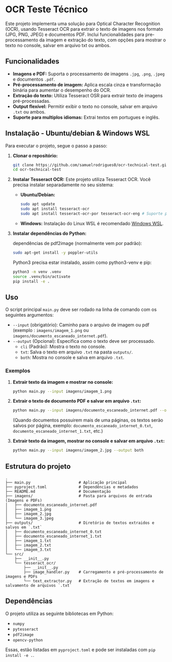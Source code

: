 # OCR Teste Técnico

Este projeto implementa uma solução para Optical Character Recognition (OCR), usando Tesseract OCR para extrair o texto de imagens nos formato (JPG, PNG, JPEG) e documentos PDF. Inclui funcionalidades para pre-processamento da imagem e extração do texto, com opções para mostrar o texto no console, salvar em arquivo txt ou ambos.

## Funcionalidades

*   **Imagens e PDF:** Suporta o processamento de imagens `.jpg`, `.png`, `.jpeg` e documentos `.pdf`.
*   **Pré-processamento de imagem:** Aplica escala cinza e transformação binária para aumentar o desempenho do OCR.
*   **Extração do texto:** Utiliza Tesseract OSR para extrair texto de imagens pré-processadas.
*   **Output flexível:** Permitir exibir o texto no console, salvar em arquivo `.txt` ou ambos.
*   **Suporte para multiplos idiomas:** Extrai textos em portugues e inglês.


## Instalação - Ubuntu/debian & Windows WSL

Para executar o projeto, segue o passo a passo:

1.  **Clonar o repositório:**
    ```bash
    git clone https://github.com/samuelrodrigues0/ocr-technical-test.git
    cd ocr-technical-test
    ```

2.  **Instalar Tesseract OCR:**
    Este projeto utiliza Tesseract OCR. Você precisa instalar separadamente no seu sistema:

    *   **Ubuntu/Debian:**
        ```bash
        sudo apt update
        sudo apt install tesseract-ocr
        sudo apt install tesseract-ocr-por tesseract-ocr-eng # Suporte para portugues e pacotes do inglês
        ```
    *   **Windows:**
        Instalação do Linux WSL é recomendado [Windows WSL](https://learn.microsoft.com/pt-br/windows/wsl/install).

3.  **Instalar dependências do Python:**

    dependências de pdf2image (normalmente vem por padrão): 
    
    ```bash
    sudo apt-get install -y poppler-utils
    ```

    Python3 precisa estar instalado, assim como python3-venv e pip:

    ```bash
    python3 -m venv .venv
    source .venv/bin/activate
    pip install -e .
    ```

## Uso

O script principal `main.py` deve ser rodado na linha de comando com os seguintes argumentos:

*   `--input` (obrigatório): Caminho para o arquivo de imagem ou pdf (exemplo : `imagens/imagem_1.png` ou `imagens/documento_escaneado_internet.pdf`).
*   `--output` (Opcional): Especifica como o texto deve ser processado.
    *   `cli` (Padrão): Mostra o texto no console.
    *   `txt`: Salva o texto em arquivo `.txt` na pasta `outputs/`.
    *   `both`: Mostra no console e salva em arquivo `.txt`.

### Exemplos

1.  **Extrair texto da imagem e mostrar no console:**
    ```bash
    python main.py --input imagens/imagem_1.png
    ```

2.  **Extrair o texto de documento PDF e salvar em arquivo `.txt`:**
    ```bash
    python main.py --input imagens/documento_escaneado_internet.pdf --output txt
    ```
    (Quando documentos possuirem mais de uma páginas, os textos serão salvos por página, exemplo: `documento_escaneado_internet_0.txt`, `documento_escaneado_internet_1.txt`, etc.)

3.  **Extrair texto da imagem, mostrar no console e salvar em arquivo `.txt`:**
    ```bash
    python main.py --input imagens/imagem_2.jpg --output both
    ```

## Estrutura do projeto

```
.
├── main.py                     # Aplicação principal
├── pyproject.toml              # Dependências e metadados
├── README.md                   # Documentação
├── imagens/                    # Pasta para arquivos de entrada (Imagens e PDFs)
│   ├── documento_escaneado_internet.pdf
│   ├── imagem_1.png
│   ├── imagem_2.jpg
│   └── imagem_3.jpeg
├── outputs/                    # Diretório de textos extraidos e salvos em `.txt`
│   ├── documento_escaneado_internet_0.txt
│   ├── documento_escaneado_internet_1.txt
│   ├── imagem_1.txt
│   ├── imagem_2.txt
│   └── imagem_3.txt
└── src/
    ├── __init__.py
    └── tesseract_ocr/
        ├── __init__.py
        ├── image_handler.py    # Carregamento e pré-processamento de imagens e PDFs
        └── text_extractor.py   # Extração de textos em imagens e salvamento de arquivos `.txt`
```

## Dependências

O projeto utiliza as seguinte bibliotecas em Python:

*   `numpy`
*   `pytesseract`
*   `pdf2image`
*   `opencv-python`

Essas, estão listadas em `pyproject.toml` e pode ser instaladas com `pip install -e .`.

